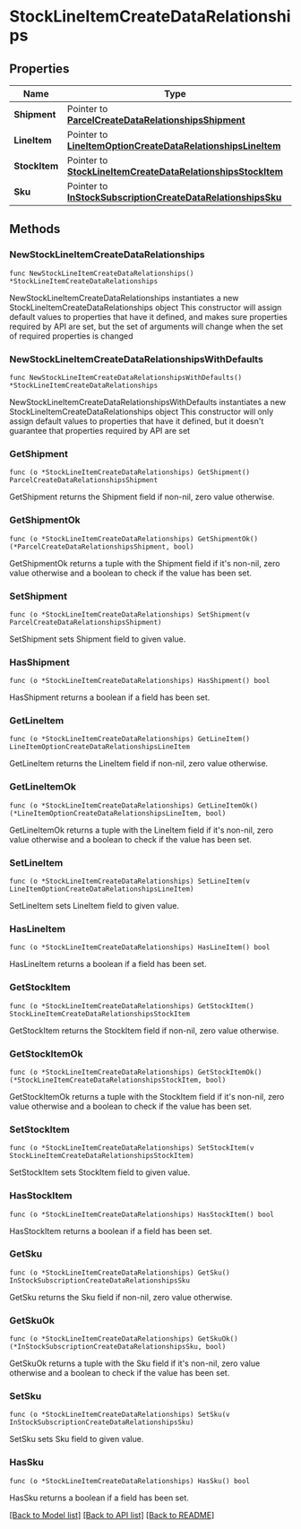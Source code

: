 # StockLineItemCreateDataRelationships

## Properties

Name | Type | Description | Notes
------------ | ------------- | ------------- | -------------
**Shipment** | Pointer to [**ParcelCreateDataRelationshipsShipment**](ParcelCreateDataRelationshipsShipment.md) |  | [optional] 
**LineItem** | Pointer to [**LineItemOptionCreateDataRelationshipsLineItem**](LineItemOptionCreateDataRelationshipsLineItem.md) |  | [optional] 
**StockItem** | Pointer to [**StockLineItemCreateDataRelationshipsStockItem**](StockLineItemCreateDataRelationshipsStockItem.md) |  | [optional] 
**Sku** | Pointer to [**InStockSubscriptionCreateDataRelationshipsSku**](InStockSubscriptionCreateDataRelationshipsSku.md) |  | [optional] 

## Methods

### NewStockLineItemCreateDataRelationships

`func NewStockLineItemCreateDataRelationships() *StockLineItemCreateDataRelationships`

NewStockLineItemCreateDataRelationships instantiates a new StockLineItemCreateDataRelationships object
This constructor will assign default values to properties that have it defined,
and makes sure properties required by API are set, but the set of arguments
will change when the set of required properties is changed

### NewStockLineItemCreateDataRelationshipsWithDefaults

`func NewStockLineItemCreateDataRelationshipsWithDefaults() *StockLineItemCreateDataRelationships`

NewStockLineItemCreateDataRelationshipsWithDefaults instantiates a new StockLineItemCreateDataRelationships object
This constructor will only assign default values to properties that have it defined,
but it doesn't guarantee that properties required by API are set

### GetShipment

`func (o *StockLineItemCreateDataRelationships) GetShipment() ParcelCreateDataRelationshipsShipment`

GetShipment returns the Shipment field if non-nil, zero value otherwise.

### GetShipmentOk

`func (o *StockLineItemCreateDataRelationships) GetShipmentOk() (*ParcelCreateDataRelationshipsShipment, bool)`

GetShipmentOk returns a tuple with the Shipment field if it's non-nil, zero value otherwise
and a boolean to check if the value has been set.

### SetShipment

`func (o *StockLineItemCreateDataRelationships) SetShipment(v ParcelCreateDataRelationshipsShipment)`

SetShipment sets Shipment field to given value.

### HasShipment

`func (o *StockLineItemCreateDataRelationships) HasShipment() bool`

HasShipment returns a boolean if a field has been set.

### GetLineItem

`func (o *StockLineItemCreateDataRelationships) GetLineItem() LineItemOptionCreateDataRelationshipsLineItem`

GetLineItem returns the LineItem field if non-nil, zero value otherwise.

### GetLineItemOk

`func (o *StockLineItemCreateDataRelationships) GetLineItemOk() (*LineItemOptionCreateDataRelationshipsLineItem, bool)`

GetLineItemOk returns a tuple with the LineItem field if it's non-nil, zero value otherwise
and a boolean to check if the value has been set.

### SetLineItem

`func (o *StockLineItemCreateDataRelationships) SetLineItem(v LineItemOptionCreateDataRelationshipsLineItem)`

SetLineItem sets LineItem field to given value.

### HasLineItem

`func (o *StockLineItemCreateDataRelationships) HasLineItem() bool`

HasLineItem returns a boolean if a field has been set.

### GetStockItem

`func (o *StockLineItemCreateDataRelationships) GetStockItem() StockLineItemCreateDataRelationshipsStockItem`

GetStockItem returns the StockItem field if non-nil, zero value otherwise.

### GetStockItemOk

`func (o *StockLineItemCreateDataRelationships) GetStockItemOk() (*StockLineItemCreateDataRelationshipsStockItem, bool)`

GetStockItemOk returns a tuple with the StockItem field if it's non-nil, zero value otherwise
and a boolean to check if the value has been set.

### SetStockItem

`func (o *StockLineItemCreateDataRelationships) SetStockItem(v StockLineItemCreateDataRelationshipsStockItem)`

SetStockItem sets StockItem field to given value.

### HasStockItem

`func (o *StockLineItemCreateDataRelationships) HasStockItem() bool`

HasStockItem returns a boolean if a field has been set.

### GetSku

`func (o *StockLineItemCreateDataRelationships) GetSku() InStockSubscriptionCreateDataRelationshipsSku`

GetSku returns the Sku field if non-nil, zero value otherwise.

### GetSkuOk

`func (o *StockLineItemCreateDataRelationships) GetSkuOk() (*InStockSubscriptionCreateDataRelationshipsSku, bool)`

GetSkuOk returns a tuple with the Sku field if it's non-nil, zero value otherwise
and a boolean to check if the value has been set.

### SetSku

`func (o *StockLineItemCreateDataRelationships) SetSku(v InStockSubscriptionCreateDataRelationshipsSku)`

SetSku sets Sku field to given value.

### HasSku

`func (o *StockLineItemCreateDataRelationships) HasSku() bool`

HasSku returns a boolean if a field has been set.


[[Back to Model list]](../README.md#documentation-for-models) [[Back to API list]](../README.md#documentation-for-api-endpoints) [[Back to README]](../README.md)


